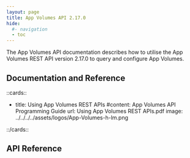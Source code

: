 ```yaml
---
layout: page
title: App Volumes API 2.17.0
hide:
  #- navigation
  - toc
---
```


The App Volumes API documentation describes how to utilise the App Volumes REST API version 2.17.0 to query and configure App Volumes.

## Documentation and Reference

::cards::

- title: Using App Volumes REST APIs
  #content: App Volumes API Programming Guide
  url: Using App Volumes REST APIs.pdf
  image: ../../../../assets/logos/App-Volumes-h-lm.png

::/cards::

## API Reference

<swagger-ui src="swagger.json"/>
